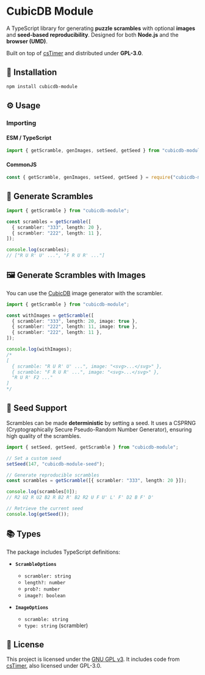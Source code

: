 # CubicDB Module

A TypeScript library for generating **puzzle scrambles** with optional **images** and **seed-based reproducibility**.
Designed for both **Node.js** and the **browser (UMD)**.

Built on top of [csTimer](https://github.com/cs0x7f/cstimer) and distributed under **GPL-3.0**.

## 🚀 Installation

```bash
npm install cubicdb-module
```

## ⚙️ Usage

### Importing

#### ESM / TypeScript

```ts
import { getScramble, genImages, setSeed, getSeed } from "cubicdb-module";
```

#### CommonJS

```js
const { getScramble, genImages, setSeed, getSeed } = require("cubicdb-module");
```

## 🔀 Generate Scrambles

```ts
import { getScramble } from "cubicdb-module";

const scrambles = getScramble([
  { scrambler: "333", length: 20 },
  { scrambler: "222", length: 11 },
]);

console.log(scrambles);
// ["R U R' U' ...", "F R U R' ..."]
```

## 🖼️ Generate Scrambles with Images

You can use the [CubicDB](https://cubicdb.netlify.app) image generator with the scrambler.

```ts
import { getScramble } from "cubicdb-module";

const withImages = getScramble([
  { scrambler: "333", length: 20, image: true },
  { scrambler: "222", length: 11, image: true },
  { scrambler: "222", length: 11 },
]);

console.log(withImages);
/*
[
  { scramble: "R U R' U' ...", image: "<svg>...</svg>" },
  { scramble: "F R U R' ...", image: "<svg>...</svg>" },
  "R U R' F2 ..."
]
*/
```

## 🌱 Seed Support

Scrambles can be made **deterministic** by setting a seed. It uses a CSPRNG (Cryptographically Secure Pseudo-Random Number Generator), ensuring high quality of the scrambles.

```ts
import { setSeed, getSeed, getScramble } from "cubicdb-module";

// Set a custom seed
setSeed(147, "cubicdb-module-seed");

// Generate reproducible scrambles
const scrambles = getScramble([{ scrambler: "333", length: 20 }]);

console.log(scrambles[0]);
// R2 U2 R U2 B2 R B2 R' B2 R2 U F U' L' F' D2 B F' D'

// Retrieve the current seed
console.log(getSeed());
```

## 📚 Types

The package includes TypeScript definitions:

- **`ScrambleOptions`**
  - `scrambler: string`
  - `length?: number`
  - `prob?: number`
  - `image?: boolean`

- **`ImageOptions`**
  - `scramble: string`
  - `type: string` (scrambler)

## 📄 License

This project is licensed under the [GNU GPL v3](./LICENSE).
It includes code from [csTimer](https://github.com/cs0x7f/cstimer), also licensed under GPL-3.0.